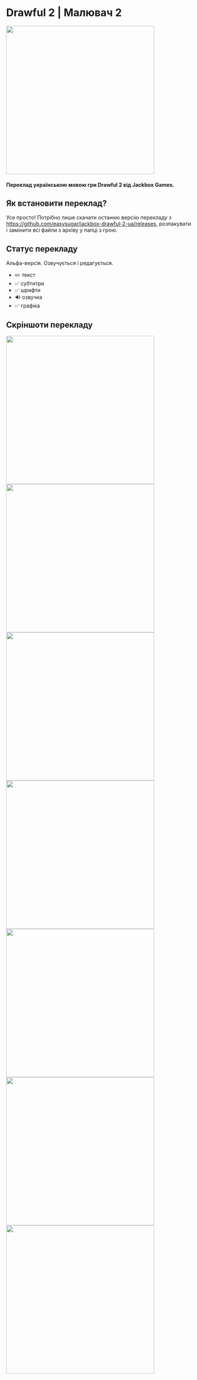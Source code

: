 # Drawful 2 | Малювач 2
<img src="https://user-images.githubusercontent.com/38401622/201439866-23bc843e-4d60-4dd4-bd86-11143f7adaf9.png" height="400">

#### Переклад українською мовою гри Drawful 2 від Jackbox Games.


## Як встановити переклад?
Усе просто! Потрібно лише скачати останню версію перекладу з https://github.com/easysugar/jackbox-drawful-2-ua/releases, розпакувати і замінити всі файли з архіву у папці з грою.

## Статус перекладу
Альфа-версія. Озвучується і редагується.
* ✏️ текст
* ✅ субтитри
* ✅ шрифти
* 🔊 озвучка
* ✅ графіка

## Скріншоти перекладу
<img src="https://user-images.githubusercontent.com/38401622/201440205-e55fdece-4d7f-436d-83f9-1e8a5461e8a6.png" height="400">
<img src="https://user-images.githubusercontent.com/38401622/201440772-9d50cdb7-c936-48fc-b879-e16b1e8853c7.png" height="400">
<img src="https://user-images.githubusercontent.com/38401622/201440824-e440e491-a9b9-4d4d-bd22-a674284b9f16.png" height="400">
<img src="https://user-images.githubusercontent.com/38401622/201440845-862bfb4b-a455-4ebb-8e1b-00931e498182.png" height="400">
<img src="https://user-images.githubusercontent.com/38401622/201440924-92b37d8d-4160-4a5e-9e3c-1011d499c7f1.png" height="400">
<img src="https://user-images.githubusercontent.com/38401622/201441003-ad97e41e-9db0-49e2-bf84-8f4bc20ad935.png" height="400">
<img src="https://user-images.githubusercontent.com/38401622/201441012-16b1c02d-6c05-4760-83ad-256360d62bf6.png" height="400">
